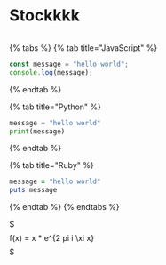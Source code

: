 # Stockkkk

<figure><img src="../.gitbook/assets/morningtinypawws_det1+copy (1).jpeg" alt=""><figcaption></figcaption></figure>

{% tabs %}
{% tab title="JavaScript" %}
```javascript
const message = "hello world";
console.log(message);
```
{% endtab %}

{% tab title="Python" %}
```python
message = "hello world"
print(message)
```
{% endtab %}

{% tab title="Ruby" %}
```ruby
message = "hello world"
puts message
```
{% endtab %}
{% endtabs %}

$$$ $$f(x) = x * e^{2 pi i \xi x}$$ $$$
